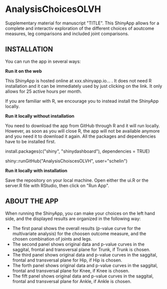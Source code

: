 # AnalysisChoicesOLVH
Supplementary material for manuscript "TITLE". This ShinyApp allows for a complete and interactiv exploration of the different choices of aoutcome measures, leg comparisons and included joint comparisons. 

## INSTALLATION ##

You can run the app in several ways:

**Run it on the web**

This ShinyApp is hosted online at xxx.shinyapp.io... . It does not need R installation and it can be immediately used by just clicking on the link. It only allows for 25 active hours per month. 

If you are familiar with R, we encourage you to instead install the ShinyApp locally.

**Run it locally without installation**

You need to download the app from GitHub through R and it will run locally. However, as soon as you will close R, the app will not be available anymore and you need it to download it again. All the packages and dependencies have to be installed first.

install.packages(c("shiny", "shinydashboard"), dependencies = TRUE)

shiny::runGitHub("AnalysisChoiscesOLVH", user="schelin")

**Run it locally with installation**

Save the repository on your local machine. Open either the ui.R or the server.R file with RStudio, then click on "Run App".

## ABOUT THE APP ##

When running the ShinyApp, you can make your choices on the left hand side, and the displayed results are organized in the following way:
- The first panal shows the overall results (p-value curve for the multivariate analysis) for the choosen outcome measure, and the chosen combination of joints and legs.
- The second panel shows original data and p-value curves in the saggital, frontal and transversal plane for Trunk, if Trunk is chosen.
- The third panel shows original data and p-value curves in the saggital, frontal and transversal plane for Hip, if Hip is chosen.
- The forth panel shows original data and p-value curves in the saggital, frontal and transversal plane for Knee, if Knee is chosen. 
- The fift panel shows original data and p-value curves in the saggital, frontal and transversal plane for Ankle, if Ankle is chosen. 

